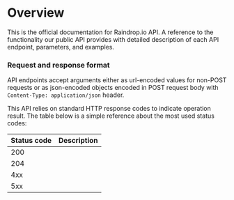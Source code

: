 # Overview

This is the official documentation for Raindrop.io API. A reference to the functionality our public API provides with detailed description of each API endpoint, parameters, and examples.

### Request and response format

API endpoints accept arguments either as url-encoded values for non-POST requests or as json-encoded objects encoded in POST request body with `Content-Type: application/json` header.

This API relies on standard HTTP response codes to indicate operation result. The table below is a simple reference about the most used status codes:

| Status code | Description |
| :--- | :--- |
| 200 |  |
| 204 |  |
| 4xx |  |
| 5xx |  |

  


